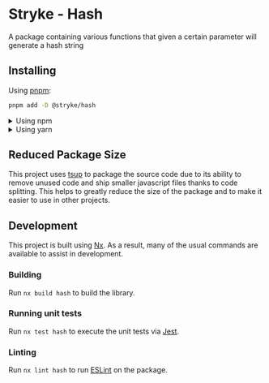 <!-- START header -->
<!-- END header -->

# Stryke - Hash

A package containing various functions that given a certain parameter will
generate a hash string

<!-- START doctoc -->
<!-- END doctoc -->

## Installing

Using [pnpm](http://pnpm.io):

```bash
pnpm add -D @stryke/hash
```

<details>
  <summary>Using npm</summary>

```bash
npm install -D @stryke/hash
```

</details>

<details>
  <summary>Using yarn</summary>

```bash
yarn add -D @stryke/hash
```

</details>

## Reduced Package Size

This project uses [tsup](https://tsup.egoist.dev/) to package the source code
due to its ability to remove unused code and ship smaller javascript files
thanks to code splitting. This helps to greatly reduce the size of the package
and to make it easier to use in other projects.

## Development

This project is built using [Nx](https://nx.dev). As a result, many of the usual
commands are available to assist in development.

### Building

Run `nx build hash` to build the library.

### Running unit tests

Run `nx test hash` to execute the unit tests via [Jest](https://jestjs.io).

### Linting

Run `nx lint hash` to run [ESLint](https://eslint.org/) on the package.

<!-- START footer -->
<!-- END footer -->
